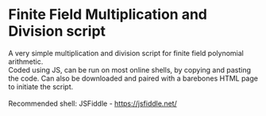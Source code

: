 # Finite Field Multiplication and Division script
A very simple multiplication and division script for finite field polynomial arithmetic.<br>
Coded using JS, can be run on most online shells, by copying and pasting the code. Can also be downloaded and paired with a barebones HTML page to initiate the script.<br><br>
Recommended shell: JSFiddle - https://jsfiddle.net/<br>
